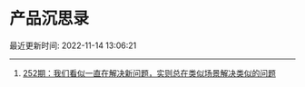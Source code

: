 # 产品沉思录

最近更新时间: 2022-11-14 13:06:21

--- 
1. [252期：我们看似一直在解决新问题，实则总在类似场景解决类似的问题](https://pmthinking.com/post/1970) 
